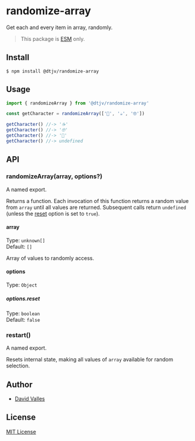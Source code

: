 # randomize-array

Get each and every item in array, randomly.

> This package is [ESM](https://gist.github.com/sindresorhus/a39789f98801d908bbc7ff3ecc99d99c) only.

## Install

```
$ npm install @dtjv/randomize-array
```

## Usage

```javascript
import { randomizeArray } from '@dtjv/randomize-array'

const getCharacter = randomizeArray(['🍩', '☕️', '🤓'])

getCharacter() //-> '☕️'
getCharacter() //-> '🤓'
getCharacter() //-> '🍩'
getCharacter() //-> undefined
```

## API

### randomizeArray(array, options?)

A named export.

Returns a function. Each invocation of this function returns a random value
from `array` until all values are returned. Subsequent calls return `undefined`
(unless the [reset](#reset) option is set to `true`).

#### array

Type: `unknown[]`\
Default: `[]`

Array of values to randomly access.

#### options

Type: `Object`

##### options.reset

Type: `boolean`\
Default: `false`

### restart()

A named export.

Resets internal state, making all values of `array` available for random
selection.

## Author

- [David Valles](https://dtjv.io)

## License

[MIT License](LICENSE)
